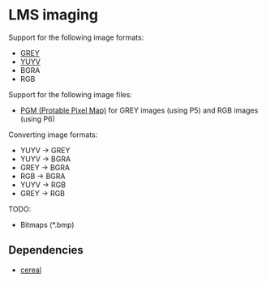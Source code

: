 # LMS imaging

Support for the following image formats:
- [GREY](http://linuxtv.org/downloads/v4l-dvb-apis/V4L2-PIX-FMT-GREY.html)
- [YUYV](http://linuxtv.org/downloads/v4l-dvb-apis/V4L2-PIX-FMT-YUYV.html)
- BGRA
- RGB

Support for the following image files:
- [PGM (Protable Pixel Map)](http://en.wikipedia.org/wiki/Netpbm_format) for GREY images (using P5) and RGB images (using P6)

Converting image formats:
- YUYV -> GREY
- YUYV -> BGRA
- GREY -> BGRA
- RGB -> BGRA
- YUYV -> RGB
- GREY -> RGB

TODO:
- Bitmaps (*.bmp)

## Dependencies
- [cereal](https://github.com/syxolk/cereal)
